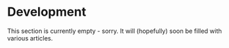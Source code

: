 # Development

This section is currently empty - sorry. It will (hopefully) soon be filled with various articles.